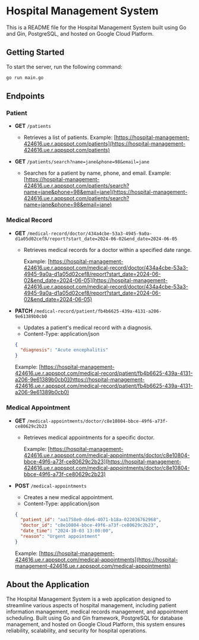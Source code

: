 # Hospital Management System

This is a README file for the Hospital Management System built using Go and Gin, PostgreSQL, and hosted on Google Cloud
Platform.

## Getting Started

To start the server, run the following command:

```sh
go run main.go
```

## Endpoints

### Patient

- **GET** `/patients`
    - Retrieves a list of patients.
      Example: [https://hospital-management-424616.ue.r.appspot.com/patients](https://hospital-management-424616.ue.r.appspot.com/patients)

- **GET** `/patients/search?name=jane&phone=98&email=jane`
    - Searches for a patient by name, phone, and email.
      Example: [https://hospital-management-424616.ue.r.appspot.com/patients/search?name=jane&phone=98&email=jane](https://hospital-management-424616.ue.r.appspot.com/patients/search?name=jane&phone=98&email=jane)

### Medical Record

- **GET** `/medical-record/doctor/434a4cbe-53a3-4945-9a0a-d1a05d02cef8/report?start_date=2024-06-02&end_date=2024-06-05`
    - Retrieves medical records for a doctor within a specified date range.
  
      Example: [https://hospital-management-424616.ue.r.appspot.com/medical-record/doctor/434a4cbe-53a3-4945-9a0a-d1a05d02cef8/report?start_date=2024-06-02&end_date=2024-06-05](https://hospital-management-424616.ue.r.appspot.com/medical-record/doctor/434a4cbe-53a3-4945-9a0a-d1a05d02cef8/report?start_date=2024-06-02&end_date=2024-06-05)

- **PATCH** `/medical-record/patient/fb4b6625-439a-4131-a206-9e61389b0cb0`
    - Updates a patient's medical record with a diagnosis.
    - Content-Type: application/json
  ```json
  {
    "diagnosis": "Acute encephalitis"
  }
  ```
  Example: [https://hospital-management-424616.ue.r.appspot.com/medical-record/patient/fb4b6625-439a-4131-a206-9e61389b0cb0](https://hospital-management-424616.ue.r.appspot.com/medical-record/patient/fb4b6625-439a-4131-a206-9e61389b0cb0)

### Medical Appointment

- **GET** `/medical-appointments/doctor/c8e10804-bbce-49f6-a73f-ce80629c2b23`
    - Retrieves medical appointments for a specific doctor.
  
      Example: [https://hospital-management-424616.ue.r.appspot.com/medical-appointments/doctor/c8e10804-bbce-49f6-a73f-ce80629c2b23](https://hospital-management-424616.ue.r.appspot.com/medical-appointments/doctor/c8e10804-bbce-49f6-a73f-ce80629c2b23)

- **POST** `/medical-appointments`
    - Creates a new medical appointment.
    - Content-Type: application/json
  ```json
  {
    "patient_id": "aa1758e0-dde6-4071-b18a-022036762968",
    "doctor_id": "c8e10804-bbce-49f6-a73f-ce80629c2b23",
    "date_time": "2024-10-03 13:00:00",
    "reason": "Urgent appointment"
  }
  ```
  Example: [https://hospital-management-424616.ue.r.appspot.com/medical-appointments](https://hospital-management-424616.ue.r.appspot.com/medical-appointments)

## About the Application

The Hospital Management System is a web application designed to streamline various aspects of hospital management,
including patient information management, medical records management, and appointment scheduling. Built using Go and Gin
framework, PostgreSQL for database management, and hosted on Google Cloud Platform, this system ensures reliability,
scalability, and security for hospital operations.